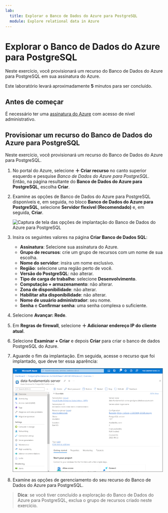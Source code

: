```yaml
---
lab:
  title: Explorar o Banco de Dados do Azure para PostgreSQL
  module: Explore relational data in Azure
---
```


# Explorar o Banco de Dados do Azure para PostgreSQL

Neste exercício, você provisionará um recurso do Banco de Dados do Azure para PostgreSQL em sua assinatura do Azure.

Este laboratório levará aproximadamente **5** minutos para ser concluído.

## Antes de começar

É necessário ter uma [assinatura do Azure](https://azure.microsoft.com/free) com acesso de nível administrativo.

## Provisionar um recurso do Banco de Dados do Azure para PostgreSQL

Neste exercício, você provisionará um recurso do Banco de Dados do Azure para PostgreSQL.

1. No portal do Azure, selecione **&#65291; Criar recurso** no canto superior esquerdo e pesquise *Banco de Dados do Azure para PostgreSQL*. Então, na página resultante do **Banco de Dados do Azure para PostgreSQL**, escolha **Criar**.

1. Examine as opções de Banco de Dados do Azure para PostgreSQL disponíveis e, em seguida, no bloco **Banco de Dados do Azure para PostgreSQL**, selecione **Servidor flexível (Recomendado)** e, em seguida, **Criar**.

    ![Captura de tela das opções de implantação do Banco de Dados do Azure para PostgreSQL](images/postgresql-options.png)

1. Insira os seguintes valores na página **Criar Banco de Dados SQL**:
    - **Assinatura**: Selecione sua assinatura do Azure.
    - **Grupo de recursos**: crie um grupo de recursos com um nome de sua escolha.
    - **Nome do servidor**: insira um nome exclusivo.
    - **Região**: selecione uma região perto de você.
    - **Versão do PostgreSQL**: não alterar.
    - **Tipo de carga de trabalho**: selecione **Desenvolvimento**.
    - **Computação + armazenamento**: não alterar.
    - **Zona de disponibilidade**: não alterar.
    - **Habilitar alta disponibilidade**: não alterar.
    - **Nome de usuário administrador**: seu nome.
    - **Senha** e **Confirmar senha**: uma senha complexa o suficiente.

1. Selecione **Avançar: Rede**.

1. Em **Regras de firewall**, selecione **&#65291; Adicionar endereço IP do cliente atual**.

1. Selecione **Examinar + Criar** e depois **Criar** para criar o banco de dados PostgreSQL do Azure.

1. Aguarde o fim da implantação. Em seguida, acesse o recurso que foi implantado, que deve ter essa aparência:

    ![Captura de tela do portal do Azure mostrando a página do Banco de Dados do Azure para PostgreSQL.](images/postgresql-portal.png)

1. Examine as opções de gerenciamento do seu recurso do Banco de Dados do Azure para PostgreSQL.

> **Dica**: se você tiver concluído a exploração do Banco de Dados do Azure para PostgreSQL, exclua o grupo de recursos criado neste exercício.
